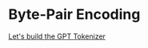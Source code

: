 # Byte-Pair Encoding

[Let's build the GPT Tokenizer](https://www.youtube.com/watch?v=zduSFxRajkE&amp;list=PLAqhIrjkxbuWI23v9cThsA9GvCAUhRvKZ)

